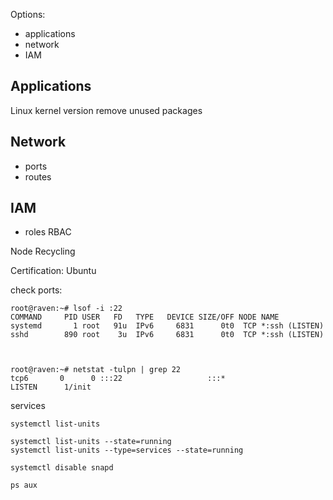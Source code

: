 Options:

- applications
- network
- IAM

## Applications
Linux kernel version
remove unused packages

## Network
- ports
- routes

## IAM
- roles RBAC


Node Recycling


Certification: Ubuntu


check ports:

```commandline
root@raven:~# lsof -i :22
COMMAND     PID USER   FD   TYPE   DEVICE SIZE/OFF NODE NAME
systemd       1 root   91u  IPv6     6831      0t0  TCP *:ssh (LISTEN)
sshd        890 root    3u  IPv6     6831      0t0  TCP *:ssh (LISTEN)



root@raven:~# netstat -tulpn | grep 22
tcp6       0      0 :::22                   :::*                    LISTEN      1/init

```


services

```commandline
systemctl list-units

systemctl list-units --state=running
systemctl list-units --type=services --state=running

systemctl disable snapd

```


`ps aux`



